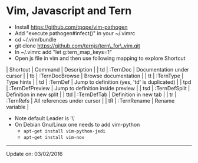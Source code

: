 # Vim, Javascript and Tern

*   Install https://github.com/tpope/vim-pathogen
*   Add "execute pathogen#infect()" in your ~/.vimrc
*   cd ~/.vim/bundle
*   git clone https://github.com/ternjs/tern\_for\_vim.git
*   In ~/.vimrc add "let g:tern\_map\_keys=1"
*   Open js file in vim and then use following mapping to explore Shortcut

| Shortcut | Command         | Description                                  |
| td       | :TernDoc        | Documentation under cursor                   |
| tb       | :TernDocBrowse  | Browse documentation                         |
| tt       | :TernType       | Type hints                                   |
| td       | :TernDef        | Jump to definition (yes, 'td' is duplicated) |
| tpd      | :TernDefPreview | Jump to definition inside preview            |
| tsd      | :TernDefSplit   | Definition in new split                      |
| ttd      | :TernDefTab     | Definition in new tab                        |
| tr       | :TernRefs       | All references under cursor                  |
| tR       | :TernRename     | Rename variable                              |

*   Note default Leader is '\\'
*   On Debian Gnu/Linux one needs to add vim-python
    *   `apt-get install vim-python-jedi`
    *   `apt-get install vim-nox`

---

Update on: 03/02/2016
